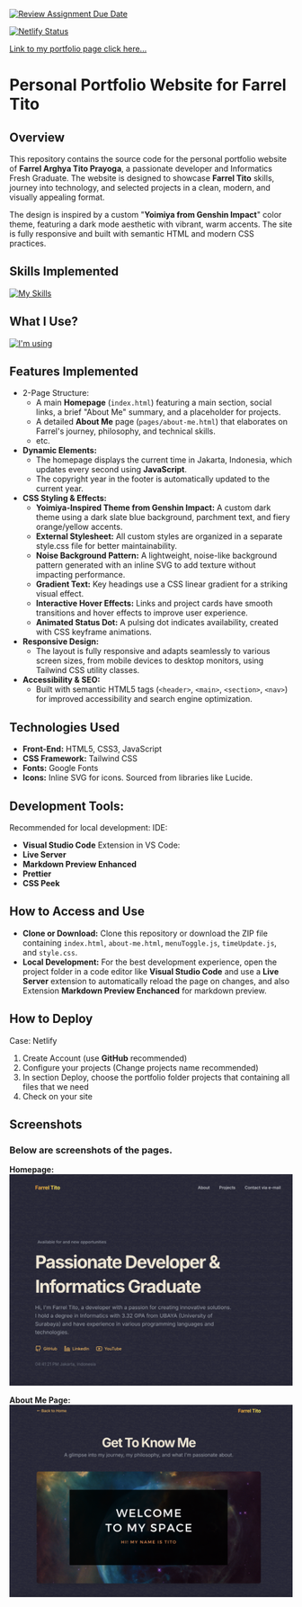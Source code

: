 [![Review Assignment Due Date](https://classroom.github.com/assets/deadline-readme-button-22041afd0340ce965d47ae6ef1cefeee28c7c493a6346c4f15d667ab976d596c.svg)](https://classroom.github.com/a/akoVEwkh)


[![Netlify Status](https://api.netlify.com/api/v1/badges/4f5581d9-491f-4484-aa11-d07a85820026/deploy-status)](https://app.netlify.com/projects/farreltito/deploys)

[Link to my portfolio page click here...](https://farreltito.netlify.app/)

# Personal Portfolio Website for Farrel Tito
## Overview
This repository contains the source code for the personal portfolio website of **Farrel Arghya Tito Prayoga**, a passionate developer and Informatics Fresh Graduate. The website is designed to showcase **Farrel Tito** skills, journey into technology, and selected projects in a clean, modern, and visually appealing format.

The design is inspired by a custom "**Yoimiya from Genshin Impact**" color theme, featuring a dark mode aesthetic with vibrant, warm accents. The site is fully responsive and built with semantic HTML and modern CSS practices.

## Skills Implemented
[![My Skills](https://skillicons.dev/icons?i=html,css,tailwind,js)](https://skillicons.dev)

## What I Use?
[![I'm using](https://skillicons.dev/icons?i=vscode,netlify,github,apple)](https://skillicons.dev)

## Features Implemented
- 2-Page Structure:
    - A main **Homepage** (`index.html`) featuring a main section, social links, a brief "About Me" summary, and a placeholder for projects.
    - A detailed **About Me** page (`pages/about-me.html`) that elaborates on Farrel's journey, philosophy, and technical skills.
    - etc.
- **Dynamic Elements:** 
    - The homepage displays the current time in Jakarta, Indonesia, which updates every second using **JavaScript**.
    - The copyright year in the footer is automatically updated to the current year.
- **CSS Styling & Effects:**
    - **Yoimiya-Inspired Theme from Genshin Impact:** A custom dark theme using a dark slate blue background, parchment text, and fiery orange/yellow accents.
    - **External Stylesheet:** All custom styles are organized in a separate style.css file for better maintainability.
    - **Noise Background Pattern:** A lightweight, noise-like background pattern generated with an inline SVG to add texture without impacting performance.
    - **Gradient Text:** Key headings use a CSS linear gradient for a striking visual effect.
    - **Interactive Hover Effects:** Links and project cards have smooth transitions and hover effects to improve user experience.
    - **Animated Status Dot:** A pulsing dot indicates availability, created with CSS keyframe animations.
- **Responsive Design:** 
    - The layout is fully responsive and adapts seamlessly to various screen sizes, from mobile devices to desktop monitors, using Tailwind CSS utility classes.
- **Accessibility & SEO:**
    - Built with semantic HTML5 tags (`<header>`, `<main>`, `<section>`, `<nav>`) for improved accessibility and search engine optimization.

## Technologies Used
- **Front-End:** HTML5, CSS3, JavaScript
- **CSS Framework:** Tailwind CSS
- **Fonts:** Google Fonts
- **Icons:** Inline SVG for icons. Sourced from libraries like Lucide.

## Development Tools:
Recommended for local development:
IDE:
- **Visual Studio Code**
Extension in VS Code:
- **Live Server**
- **Markdown Preview Enhanced**
- **Prettier**
- **CSS Peek**

## How to Access and Use
- **Clone or Download:** Clone this repository or download the ZIP file containing `index.html`, `about-me.html`, `menuToggle.js`, `timeUpdate.js`, and `style.css`.
- **Local Development:** For the best development experience, open the project folder in a code editor like **Visual Studio Code** and use a **Live Server** extension to automatically reload the page on changes, and also Extension **Markdown Preview Enchanced** for markdown preview.

## How to Deploy
Case: Netlify
1. Create Account (use **GitHub** recommended)
2. Configure your projects (Change projects name recommended)
3. In section Deploy, choose the portfolio folder projects that containing all files that we need
4. Check on your site

## Screenshots
### Below are screenshots of the pages.
**Homepage:**
![Homepage Preview](images/screenshot-homepage.png)

**About Me Page:**
![About Me Preview](images/screenshot-aboutme.png)
